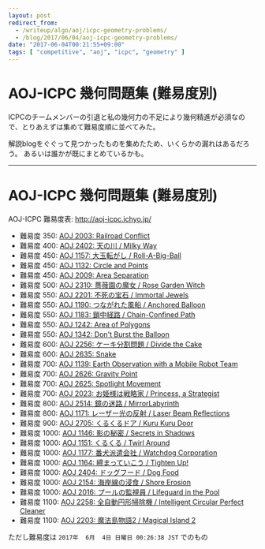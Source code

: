 ```yaml
---
layout: post
redirect_from:
  - /writeup/algo/aoj/icpc-geometry-problems/
  - /blog/2017/06/04/aoj-icpc-geometry-problems/
date: "2017-06-04T00:21:55+09:00"
tags: [ "competitive", "aoj", "icpc", "geometry" ]
---
```


# AOJ-ICPC 幾何問題集 (難易度別)

ICPCのチームメンバーの引退と私の幾何力の不足により幾何精進が必須なので、とりあえずは集めて難易度順に並べてみた。

解説blogをぐぐって見つかったものを集めたため、いくらかの漏れはあるだろう。
あるいは誰かが既にまとめているかも。

---

# AOJ-ICPC 幾何問題集 (難易度別)

AOJ-ICPC 難易度表: <http://aoj-icpc.ichyo.jp/>

-   難易度  350: [AOJ 2003: Railroad Conflict](http://judge.u-aizu.ac.jp/onlinejudge/description.jsp?id=2003&lang=jp)
-   難易度  400: [AOJ 2402: 天の川 / Milky Way](http://judge.u-aizu.ac.jp/onlinejudge/description.jsp?id=2402&lang=jp)
-   難易度  450: [AOJ 1157: 大玉転がし / Roll-A-Big-Ball](http://judge.u-aizu.ac.jp/onlinejudge/description.jsp?id=1157&lang=jp)
-   難易度  450: [AOJ 1132: Circle and Points](http://judge.u-aizu.ac.jp/onlinejudge/description.jsp?id=1132&lang=jp)
-   難易度  450: [AOJ 2009: Area Separation](http://judge.u-aizu.ac.jp/onlinejudge/description.jsp?id=2009&lang=jp)
-   難易度  500: [AOJ 2310: 薔薇園の魔女 / Rose Garden Witch](http://judge.u-aizu.ac.jp/onlinejudge/description.jsp?id=2310&lang=jp)
-   難易度  550: [AOJ 2201: 不死の宝石 / Immortal Jewels](http://judge.u-aizu.ac.jp/onlinejudge/description.jsp?id=2201&lang=jp)
-   難易度  550: [AOJ 1190: つながれた風船 / Anchored Balloon](http://judge.u-aizu.ac.jp/onlinejudge/description.jsp?id=1190&lang=jp)
-   難易度  550: [AOJ 1183: 鎖中経路 / Chain-Confined Path](http://judge.u-aizu.ac.jp/onlinejudge/description.jsp?id=1183&lang=jp)
-   難易度  550: [AOJ 1242: Area of Polygons](http://judge.u-aizu.ac.jp/onlinejudge/description.jsp?id=1242)
-   難易度  550: [AOJ 1342: Don't Burst the Balloon](http://judge.u-aizu.ac.jp/onlinejudge/description.jsp?id=1342)
-   難易度  600: [AOJ 2256: ケーキ分割問題 / Divide the Cake](http://judge.u-aizu.ac.jp/onlinejudge/description.jsp?id=2256&lang=jp)
-   難易度  600: [AOJ 2635: Snake](http://judge.u-aizu.ac.jp/onlinejudge/description.jsp?id=2635&lang=jp)
-   難易度  700: [AOJ 1139: Earth Observation with a Mobile Robot Team](http://judge.u-aizu.ac.jp/onlinejudge/description.jsp?id=1139&lang=jp)
-   難易度  700: [AOJ 2626: Gravity Point](http://judge.u-aizu.ac.jp/onlinejudge/description.jsp?id=2626)
-   難易度  700: [AOJ 2625: Spotlight Movement](http://judge.u-aizu.ac.jp/onlinejudge/description.jsp?id=2625)
-   難易度  700: [AOJ 2023: お姫様は戦略家 / Princess, a Strategist](http://judge.u-aizu.ac.jp/onlinejudge/description.jsp?id=2023&lang=jp)
-   難易度  800: [AOJ 2514: 鏡の迷路 / MirrorLabyrinth](http://judge.u-aizu.ac.jp/onlinejudge/description.jsp?id=2514&lang=jp)
-   難易度  800: [AOJ 1171: レーザー光の反射 / Laser Beam Reflections](http://judge.u-aizu.ac.jp/onlinejudge/description.jsp?id=1171&lang=jp)
-   難易度  900: [AOJ 2705: くるくるドア / Kuru Kuru Door](http://judge.u-aizu.ac.jp/onlinejudge/description.jsp?id=2705&lang=jp)
-   難易度 1000: [AOJ 1146: 影の秘密 / Secrets in Shadows](http://judge.u-aizu.ac.jp/onlinejudge/description.jsp?id=1146&lang=jp)
-   難易度 1000: [AOJ 1151: くるくる / Twirl Around](http://judge.u-aizu.ac.jp/onlinejudge/description.jsp?id=1151&lang=jp)
-   難易度 1000: [AOJ 1177: 番犬派遣会社 / Watchdog Corporation](http://judge.u-aizu.ac.jp/onlinejudge/description.jsp?id=1177&lang=jp)
-   難易度 1000: [AOJ 1164: 締まっていこう / Tighten Up!](http://judge.u-aizu.ac.jp/onlinejudge/description.jsp?id=1164&lang=jp)
-   難易度 1000: [AOJ 2404: ドッグフード / Dog Food](http://judge.u-aizu.ac.jp/onlinejudge/description.jsp?id=2404)
-   難易度 1000: [AOJ 2154: 海岸線の浸食 / Shore Erosion](http://judge.u-aizu.ac.jp/onlinejudge/description.jsp?id=2154)
-   難易度 1000: [AOJ 2016: プールの監視員 / Lifeguard in the Pool](http://judge.u-aizu.ac.jp/onlinejudge/description.jsp?id=2016&lang=jp)
-   難易度 1100: [AOJ 2258: 全自動円形掃除機 / Intelligent Circular Perfect Cleaner](http://judge.u-aizu.ac.jp/onlinejudge/description.jsp?id=2258&lang=jp)
-   難易度 1100: [AOJ 2203: 魔法島物語2 / Magical Island 2](http://judge.u-aizu.ac.jp/onlinejudge/description.jsp?id=2203&lang=jp)

ただし難易度は `2017年  6月  4日 日曜日 00:26:38 JST` でのもの
